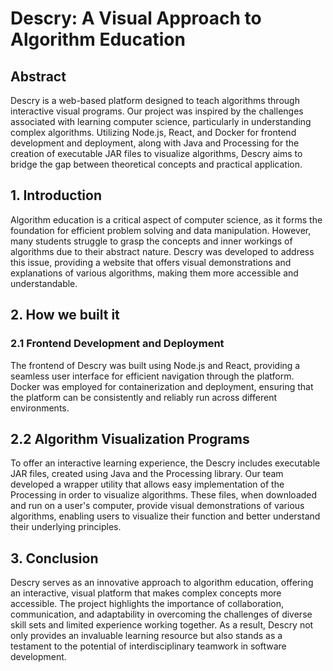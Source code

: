 # Descry: A Visual Approach to Algorithm Education 
## Abstract
Descry is a web-based platform designed to teach algorithms through interactive visual programs. Our project was inspired by the challenges associated with learning computer science, particularly in understanding complex algorithms. Utilizing Node.js, React, and Docker for frontend development and deployment, along with Java and Processing for the creation of executable JAR files to visualize algorithms, Descry aims to bridge the gap between theoretical concepts and practical application. 

## 1. Introduction
Algorithm education is a critical aspect of computer science, as it forms the foundation for efficient problem solving and data manipulation. However, many students struggle to grasp the concepts and inner workings of algorithms due to their abstract nature. Descry was developed to address this issue, providing a website that offers visual demonstrations and explanations of various algorithms, making them more accessible and understandable.

## 2. How we built it
### 2.1 Frontend Development and Deployment
The frontend of Descry was built using Node.js and React, providing a seamless user interface for efficient navigation through the platform. Docker was employed for containerization and deployment, ensuring that the platform can be consistently and reliably run across different environments.

## 2.2 Algorithm Visualization Programs
To offer an interactive learning experience, the Descry includes executable JAR files, created using Java and the Processing library. Our team developed a wrapper utility that allows easy implementation of the Processing in order to visualize algorithms. These files, when downloaded and run on a user's computer, provide visual demonstrations of various algorithms, enabling users to visualize their function and better understand their underlying principles.

## 3. Conclusion
Descry serves as an innovative approach to algorithm education, offering an interactive, visual platform that makes complex concepts more accessible. The project highlights the importance of collaboration, communication, and adaptability in overcoming the challenges of diverse skill sets and limited experience working together. As a result, Descry not only provides an invaluable learning resource but also stands as a testament to the potential of interdisciplinary teamwork in software development.
